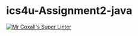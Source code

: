 # ics4u-Assignment2-java

[![Mr Coxall's Super Linter](https://github.com/Peter-Gemmell/ics4u-Assignment2-java/workflows/Mr%20Coxall's%20Super%20Linter/badge.svg)](https://github.com/Peter-Gemmell/ics4u-Assignment2-java/actions/)
